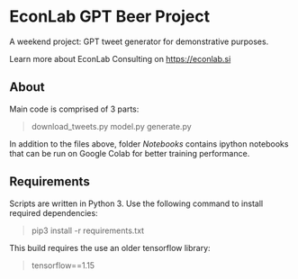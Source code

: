 # EconLab GPT Beer Project

A weekend project: GPT tweet generator for demonstrative purposes.

Learn more about EconLab Consulting on https://econlab.si 


## About
Main code is comprised of 3 parts:
>download_tweets.py
>model.py
>generate.py

In addition to the files above, folder *Notebooks* contains ipython notebooks that can be run on Google Colab for better training performance.



## Requirements
Scripts are written in Python 3. Use the following command to install required dependencies:
> pip3 install -r requirements.txt


This build requires the use an older tensorflow library:
> tensorflow==1.15


